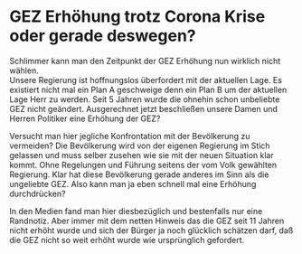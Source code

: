 # GEZ Erhöhung trotz Corona Krise oder gerade deswegen?

Schlimmer kann man den Zeitpunkt der GEZ Erhöhung nun wirklich nicht wählen.  
Unsere Regierung ist hoffnungslos überfordert mit der aktuellen Lage. Es existiert nicht mal ein Plan A geschweige denn ein Plan B um der aktuellen Lage Herr zu werden. 
Seit 5 Jahren wurde die ohnehin schon unbeliebte GEZ nicht geändert. Ausgerechnet jetzt beschließen unsere Damen und Herren Politiker eine Erhöhung der GEZ?  

Versucht man hier jegliche Konfrontation mit der Bevölkerung zu vermeiden? Die Bevölkerung wird von der eigenen Regierung im Stich gelassen und muss selber zusehen wie sie mit der neuen Situation klar kommt. Ohne Regelungen und Führung seitens der vom Volk gewählten Regierung.
Klar hat diese Bevölkerung gerade anderes im Sinn als die ungeliebte GEZ. Also kann man ja eben schnell mal eine Erhöhung durchdrücken?  

In den Medien fand man hier diesbezüglich und bestenfalls nur eine Randnotiz. Aber immer mit dem netten Hinweis das die GEZ seit 11 Jahren nicht erhöht wurde und sich der Bürger ja noch glücklich schätzen darf, daß die GEZ nicht so weit erhöht wurde wie ursprünglich gefordert.